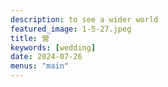 ```yaml
---
description: to see a wider world
featured_image: 1-5-27.jpeg
title: 營
keywords: [wedding]
date: 2024-07-26
menus: "main"
---
```

